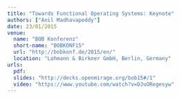 ```yaml
---
title: "Towards Functional Operating Systems: Keynote"
authors: ["Anil Madhavapeddy"]
date: 23/01/2015
venue:
  name: "BOB Konferenz"
  short-name: "BOBKONF15"
  url: "http://bobkonf.de/2015/en/"
  location: "Lohmann & Birkner GmbH, Berlin, Germany"
urls:
  pdf:
  slides: "http://decks.openmirage.org/bob15#/1"
  video: "https://www.youtube.com/watch?v=DJuORegesyw"
---
```


